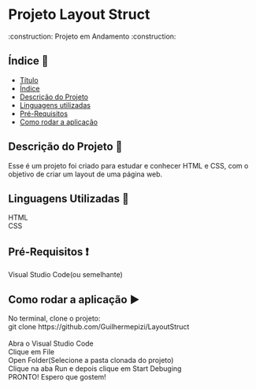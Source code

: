 # Projeto Layout Struct

  <p>:construction: Projeto em Andamento :construction:<p>

## Índice :scroll:
* [Título](#projeto-layout-struct)
* [Índice](#índice-scroll)
* [Descrição do Projeto](#descrição-do-projeto-book)
* [Linguagens utilizadas](#linguagens-utilizadas-speech_balloon)
* [Pré-Requisitos](#pré-requisitos-exclamation)
* [Como rodar a aplicação](#como-rodar-a-aplicação-arrow_forward)

## Descrição do Projeto :book:
  <p>Esse é um projeto foi criado para estudar e conhecer HTML e CSS, com o objetivo de criar um layout de uma página web.<p>

## Linguagens Utilizadas :speech_balloon:
  <p> HTML <br> CSS<p>
  
## Pré-Requisitos :exclamation:
  <p> Visual Studio Code(ou semelhante) <p>

## Como rodar a aplicação :arrow_forward:
  <p> No terminal, clone o projeto:<br>
  git clone https://github.com/Guilhermepizi/LayoutStruct<br><br>
  Abra o Visual Studio Code <br>
  Clique em File<br>
  Open Folder(Selecione a pasta clonada do projeto)<br>
  Clique na aba Run e depois clique em Start Debuging<br>
  PRONTO! Espero que gostem!
  


  
  
  
      

